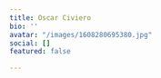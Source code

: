 ```yaml
---
title: Oscar Civiero
bio: ''
avatar: "/images/1608280695380.jpg"
social: []
featured: false

---
```

